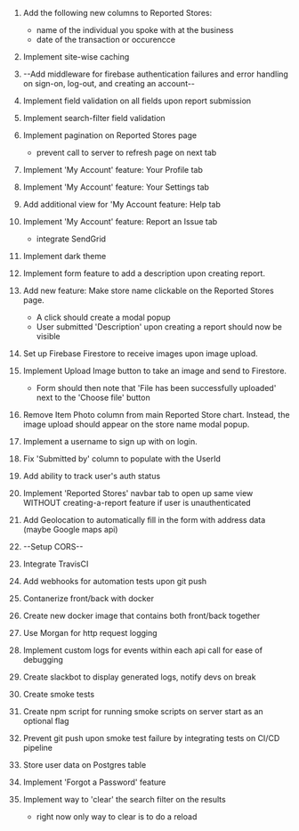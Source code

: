 1. Add the following new columns to Reported Stores:

   - name of the individual you spoke with at the business
   - date of the transaction or occurencce

2. Implement site-wise caching

3. --Add middleware for firebase authentication failures and error handling on sign-on, log-out, and creating an account--

4. Implement field validation on all fields upon report submission

5. Implement search-filter field validation

6. Implement pagination on Reported Stores page

   - prevent call to server to refresh page on next tab

7. Implement 'My Account' feature: Your Profile tab

8. Implement 'My Account' feature: Your Settings tab

9. Add additional view for 'My Account feature: Help tab

10. Implement 'My Account' feature: Report an Issue tab

    - integrate SendGrid

11. Implement dark theme

12. Implement form feature to add a description upon creating report.

13. Add new feature: Make store name clickable on the Reported Stores page.

    - A click should create a modal popup
    - User submitted 'Description' upon creating a report should now be visible

14. Set up Firebase Firestore to receive images upon image upload.

15. Implement Upload Image button to take an image and send to Firestore.

    - Form should then note that 'File has been successfully uploaded' next to the 'Choose file' button

16. Remove Item Photo column from main Reported Store chart. Instead, the image upload should appear on the
    store name modal popup.

17. Implement a username to sign up with on login.

18. Fix 'Submitted by' column to populate with the UserId

19. Add ability to track user's auth status

20. Implement 'Reported Stores' navbar tab to open up same view WITHOUT creating-a-report feature if user is unauthenticated

21. Add Geolocation to automatically fill in the form with address data (maybe Google maps api)

22. --Setup CORS--

23. Integrate TravisCI

24. Add webhooks for automation tests upon git push

25. Contanerize front/back with docker

26. Create new docker image that contains both front/back together

27. Use Morgan for http request logging

28. Implement custom logs for events within each api call for ease of debugging

29. Create slackbot to display generated logs, notify devs on break

30. Create smoke tests

31. Create npm script for running smoke scripts on server start as an optional flag

32. Prevent git push upon smoke test failure by integrating tests on CI/CD pipeline

33. Store user data on Postgres table

34. Implement 'Forgot a Password' feature

35. Implement way to 'clear' the search filter on the results
    - right now only way to clear is to do a reload
